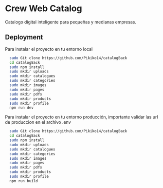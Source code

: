 
# Crew Web Catalog

Catalogo digital inteligente para pequeñas y medianas empresas.




## Deployment

Para instalar el proyecto en tu entorno local

```bash
  sudo Git clone https://github.com/Pikiko14/catalogBack
  cd catalogBack
  sudo npm install
  sudo mkdir uploads
  sudo mkdir catalogues
  sudo mkdir categories
  sudo mkdir images
  sudo mkdir pages
  sudo mkdir pdfs
  sudo mkdir products
  sudo mkdir profile
  npm run dev
```

Para instalar el proyecto en tu entorno producción, importante validar las url de produccion en el archivo .env

```bash
  sudo Git clone https://github.com/Pikiko14/catalogBack
  cd catalogBack
  sudo npm install
  sudo mkdir uploads
  sudo mkdir catalogues
  sudo mkdir categories
  sudo mkdir images
  sudo mkdir pages
  sudo mkdir pdfs
  sudo mkdir products
  sudo mkdir profile
  npm run build
```

